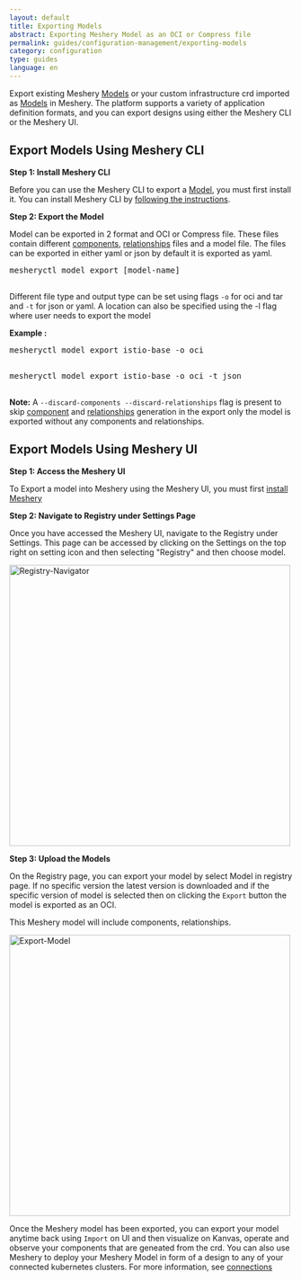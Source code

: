 ```yaml
---
layout: default
title: Exporting Models
abstract: Exporting Meshery Model as an OCI or Compress file
permalink: guides/configuration-management/exporting-models
category: configuration
type: guides
language: en
---
```


Export existing Meshery [Models](/concepts/logical/models) or your custom infrastructure crd imported as [Models](/concepts/logical/models) in Meshery. The platform supports a variety of application definition formats, and you can export designs using either the Meshery CLI or the Meshery UI.

## Export Models Using Meshery CLI

**Step 1: Install Meshery CLI**

Before you can use the Meshery CLI to export a [Model]((/concepts/logical/models)), you must first install it. You can install Meshery CLI by [following the instructions]({{site.baseurl}}/installation#install-mesheryctl).


**Step 2: Export the Model**

Model can be exported in 2 format and OCI or Compress file. These files contain different [components](/concepts/logical/components), [relationships](/concepts/logical/relationships) files and a model file. The files can be exported in either yaml or json by default it is exported as yaml.

<pre class="codeblock-pre">
<div class="codeblock"><div class="clipboardjs">mesheryctl model export [model-name] </div></div>
</pre>

Different file type and output type can be set using flags `-o` for oci and tar and `-t` for json or yaml. A location can also be specified using the -l flag where user needs to export the model


**Example :**

<pre class="codeblock-pre">
<div class="codeblock"><div class="clipboardjs">mesheryctl model export istio-base -o oci</div></div>
</pre>

<pre class="codeblock-pre">
<div class="codeblock"><div class="clipboardjs">mesheryctl model export istio-base -o oci -t json</div></div>
</pre>


**Note:** A `--discard-components --discard-relationships` flag is present to skip [component](/concepts/logical/components) and [relationships](/concepts/logical/relationships) generation in the export only the model is exported without any components and relationships.



## Export Models Using Meshery UI

**Step 1: Access the Meshery UI**

To Export a model into Meshery using the Meshery UI, you must first [install Meshery](/installation/quick-start)

**Step 2: Navigate to Registry under Settings Page**

Once you have accessed the Meshery UI, navigate to the Registry under Settings. This page can be accessed by clicking on the Settings on the top right on setting icon and then selecting "Registry" and then choose model.

<a href="{{ site.baseurl }}/assets/img/export/Registry.png"><img alt="Registry-Navigator" style="width:500px;height:auto;" src="{{ site.baseurl }}/assets/img/export/Registry.png" /></a>

**Step 3: Upload the Models**

On the Registry page, you can export your model by select Model in registry page. If no specific version the latest version is downloaded and if the specific version of model is selected then on clicking the `Export` button the model is exported as an OCI.

This Meshery model will include components, relationships.

<a href="{{ site.baseurl }}/assets/img/export/ExportModel.gif"><img alt="Export-Model" style="width:500px;height:auto;" src="{{ site.baseurl }}/assets/img/export/ExportModel.gif" /></a>

Once the Meshery model has been exported, you can export your model anytime back using `Import` on UI and then visualize on Kanvas, operate and observe your components that are geneated from the crd. You can also use Meshery to deploy your Meshery Model in form of a design to any of your connected kubernetes clusters. For more information, see [connections](/installation/kubernetes)

